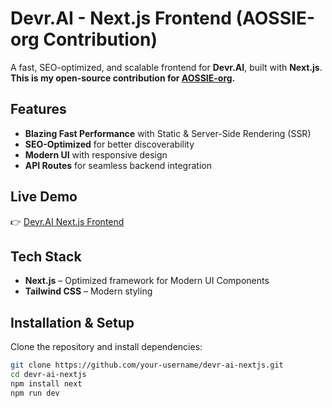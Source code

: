 # Devr.AI - Next.js Frontend (AOSSIE-org Contribution)

 A fast, SEO-optimized, and scalable frontend for **Devr.AI**, built with **Next.js**.  
**This is my open-source contribution for [AOSSIE-org](https://github.com/AOSSIE-org).**  

##  Features
-  **Blazing Fast Performance** with Static & Server-Side Rendering (SSR)
-  **SEO-Optimized** for better discoverability
-  **Modern UI** with responsive design
-  **API Routes** for seamless backend integration

##  Live Demo
👉 [Devr.AI Next.js Frontend](https://devr-ai-frontend.vercel.app/)

##  Tech Stack
- **Next.js** – Optimized framework for Modern UI Components
- **Tailwind CSS** – Modern styling

##  Installation & Setup
Clone the repository and install dependencies:
```bash
git clone https://github.com/your-username/devr-ai-nextjs.git
cd devr-ai-nextjs
npm install next
npm run dev
